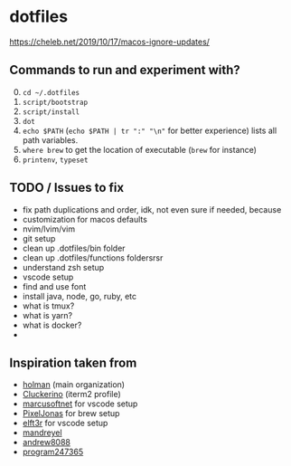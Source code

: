 # dotfiles



https://cheleb.net/2019/10/17/macos-ignore-updates/

## Commands to run and experiment with?

0. `cd ~/.dotfiles`
1. `script/bootstrap`
2. `script/install`
3. `dot`
4. `echo $PATH` (`echo $PATH | tr ":" "\n"` for better experience) lists all path variables.
5. `where brew` to get the location of executable (`brew` for instance)
6. `printenv`, `typeset`

## TODO / Issues to fix

- fix path duplications and order, idk, not even sure if needed, because 
- customization for macos defaults
- nvim/lvim/vim
- git setup
- clean up .dotfiles/bin folder
- clean up .dotfiles/functions foldersrsr
- understand zsh setup
- vscode setup
- find and use font
- install java, node, go, ruby, etc
- what is tmux?
- what is yarn?
- what is docker?
-

## Inspiration taken from

- [holman](https://github.com/holman/dotfiles) (main organization)
- [Cluckerino](https://github.com/Cluckerino/dotfiles) (iterm2 profile)
- [marcusoftnet](https://github.com/marcusoftnet/dotfiles) for vscode setup
- [PixelJonas](https://github.com/PixelJonas/dotfiles) for brew setup
- [elft3r](https://github.com/elft3r/dotfiles) for vscode setup
- [mandreyel](https://github.com/mandreyel/dotfiles)
- [andrew8088](https://github.com/andrew8088/dotfiles)
- [program247365](https://github.com/program247365/dotfiles/tree/master)
